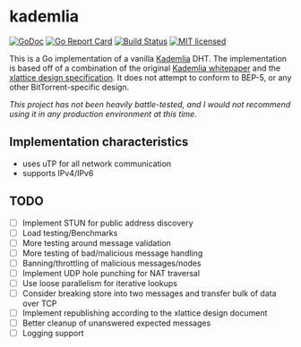 # kademlia
[![GoDoc](https://godoc.org/github.com/james-lawrence/kademlia?status.svg)](https://godoc.org/github.com/james-lawrence/kademlia)
[![Go Report Card](https://goreportcard.com/badge/github.com/james-lawrence/kademlia)](https://goreportcard.com/report/github.com/james-lawrence/kademlia)
[![Build Status](https://travis-ci.org/james-lawrence/kademlia.svg?branch=master)](https://travis-ci.org/james-lawrence/kademlia)
[![MIT licensed](https://img.shields.io/badge/license-MIT-blue.svg)](https://raw.githubusercontent.com/james-lawrence/kademlia/master/LICENSE)

This is a Go implementation of a vanilla [Kademlia](https://en.wikipedia.org/wiki/Kademlia) DHT. The implementation is based off of a combination of the original [Kademlia whitepaper](https://pdos.csail.mit.edu/~petar/papers/maymounkov-kademlia-lncs.pdf) and the [xlattice design specification](http://xlattice.sourceforge.net/components/protocol/kademlia/specs.html). It does not attempt to conform to BEP-5, or any other BitTorrent-specific design.

_This project has not been heavily battle-tested, and I would not recommend using it in any production environment at this time._

## Implementation characteristics
-  uses uTP for all network communication
-  supports IPv4/IPv6
<!-- -  uses a well-defined Store interface for extensibility
-  supports [STUN](https://en.wikipedia.org/wiki/STUN) for public address discovery -->

## TODO
- [ ] Implement STUN for public address discovery
- [ ] Load testing/Benchmarks
- [ ] More testing around message validation
- [ ] More testing of bad/malicious message handling
- [ ] Banning/throttling of malicious messages/nodes
- [ ] Implement UDP hole punching for NAT traversal
- [ ] Use loose parallelism for iterative lookups
- [ ] Consider breaking store into two messages and transfer bulk of data over TCP
- [ ] Implement republishing according to the xlattice design document
- [ ] Better cleanup of unanswered expected messages
- [ ] Logging support
